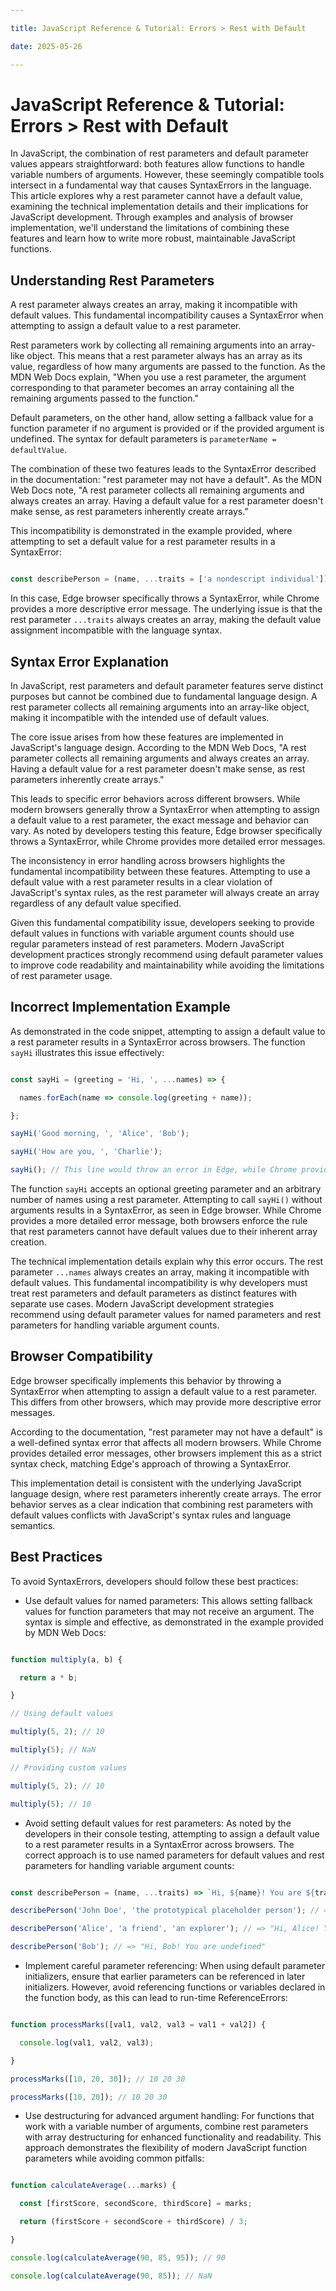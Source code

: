```yaml
---

title: JavaScript Reference & Tutorial: Errors > Rest with Default

date: 2025-05-26

---
```



# JavaScript Reference & Tutorial: Errors > Rest with Default

In JavaScript, the combination of rest parameters and default parameter values appears straightforward: both features allow functions to handle variable numbers of arguments. However, these seemingly compatible tools intersect in a fundamental way that causes SyntaxErrors in the language. This article explores why a rest parameter cannot have a default value, examining the technical implementation details and their implications for JavaScript development. Through examples and analysis of browser implementation, we'll understand the limitations of combining these features and learn how to write more robust, maintainable JavaScript functions.


## Understanding Rest Parameters

A rest parameter always creates an array, making it incompatible with default values. This fundamental incompatibility causes a SyntaxError when attempting to assign a default value to a rest parameter.

Rest parameters work by collecting all remaining arguments into an array-like object. This means that a rest parameter always has an array as its value, regardless of how many arguments are passed to the function. As the MDN Web Docs explain, "When you use a rest parameter, the argument corresponding to that parameter becomes an array containing all the remaining arguments passed to the function."

Default parameters, on the other hand, allow setting a fallback value for a function parameter if no argument is provided or if the provided argument is undefined. The syntax for default parameters is `parameterName = defaultValue`.

The combination of these two features leads to the SyntaxError described in the documentation: "rest parameter may not have a default". As the MDN Web Docs note, "A rest parameter collects all remaining arguments and always creates an array. Having a default value for a rest parameter doesn't make sense, as rest parameters inherently create arrays."

This incompatibility is demonstrated in the example provided, where attempting to set a default value for a rest parameter results in a SyntaxError:

```javascript

const describePerson = (name, ...traits = ['a nondescript individual']) => `Hi, ${name}! You are ${traits.join(', ')}`;

```

In this case, Edge browser specifically throws a SyntaxError, while Chrome provides a more descriptive error message. The underlying issue is that the rest parameter `...traits` always creates an array, making the default value assignment incompatible with the language syntax.


## Syntax Error Explanation

In JavaScript, rest parameters and default parameter features serve distinct purposes but cannot be combined due to fundamental language design. A rest parameter collects all remaining arguments into an array-like object, making it incompatible with the intended use of default values.

The core issue arises from how these features are implemented in JavaScript's language design. According to the MDN Web Docs, "A rest parameter collects all remaining arguments and always creates an array. Having a default value for a rest parameter doesn't make sense, as rest parameters inherently create arrays."

This leads to specific error behaviors across different browsers. While modern browsers generally throw a SyntaxError when attempting to assign a default value to a rest parameter, the exact message and behavior can vary. As noted by developers testing this feature, Edge browser specifically throws a SyntaxError, while Chrome provides more detailed error messages.

The inconsistency in error handling across browsers highlights the fundamental incompatibility between these features. Attempting to use a default value with a rest parameter results in a clear violation of JavaScript's syntax rules, as the rest parameter will always create an array regardless of any default value specified.

Given this fundamental compatibility issue, developers seeking to provide default values in functions with variable argument counts should use regular parameters instead of rest parameters. Modern JavaScript development practices strongly recommend using default parameter values to improve code readability and maintainability while avoiding the limitations of rest parameter usage.


## Incorrect Implementation Example

As demonstrated in the code snippet, attempting to assign a default value to a rest parameter results in a SyntaxError across browsers. The function `sayHi` illustrates this issue effectively:

```javascript

const sayHi = (greeting = 'Hi, ', ...names) => {

  names.forEach(name => console.log(greeting + name));

};

sayHi('Good morning, ', 'Alice', 'Bob');

sayHi('How are you, ', 'Charlie');

sayHi(); // This line would throw an error in Edge, while Chrome provides a more descriptive message

```

The function `sayHi` accepts an optional greeting parameter and an arbitrary number of names using a rest parameter. Attempting to call `sayHi()` without arguments results in a SyntaxError, as seen in Edge browser. While Chrome provides a more detailed error message, both browsers enforce the rule that rest parameters cannot have default values due to their inherent array creation.

The technical implementation details explain why this error occurs. The rest parameter `...names` always creates an array, making it incompatible with default values. This fundamental incompatibility is why developers must treat rest parameters and default parameters as distinct features with separate use cases. Modern JavaScript development strategies recommend using default parameter values for named parameters and rest parameters for handling variable argument counts.


## Browser Compatibility

Edge browser specifically implements this behavior by throwing a SyntaxError when attempting to assign a default value to a rest parameter. This differs from other browsers, which may provide more descriptive error messages.

According to the documentation, "rest parameter may not have a default" is a well-defined syntax error that affects all modern browsers. While Chrome provides detailed error messages, other browsers implement this as a strict syntax check, matching Edge's approach of throwing a SyntaxError.

This implementation detail is consistent with the underlying JavaScript language design, where rest parameters inherently create arrays. The error behavior serves as a clear indication that combining rest parameters with default values conflicts with JavaScript's syntax rules and language semantics.


## Best Practices

To avoid SyntaxErrors, developers should follow these best practices:

- Use default values for named parameters: This allows setting fallback values for function parameters that may not receive an argument. The syntax is simple and effective, as demonstrated in the example provided by MDN Web Docs:

```javascript

function multiply(a, b) {

  return a * b;

}

// Using default values

multiply(5, 2); // 10

multiply(5); // NaN

// Providing custom values

multiply(5, 2); // 10

multiply(5); // 10

```

- Avoid setting default values for rest parameters: As noted by the developers in their console testing, attempting to assign a default value to a rest parameter results in a SyntaxError across browsers. The correct approach is to use named parameters for default values and rest parameters for handling variable argument counts:

```javascript

const describePerson = (name, ...traits) => `Hi, ${name}! You are ${traits.join(', ')}`;

describePerson('John Doe', 'the prototypical placeholder person'); // => "Hi, John Doe! You are the prototypical placeholder person"

describePerson('Alice', 'a friend', 'an explorer'); // => "Hi, Alice! You are a friend, an explorer"

describePerson('Bob'); // => "Hi, Bob! You are undefined"

```

- Implement careful parameter referencing: When using default parameter initializers, ensure that earlier parameters can be referenced in later initializers. However, avoid referencing functions or variables declared in the function body, as this can lead to run-time ReferenceErrors:

```javascript

function processMarks([val1, val2, val3 = val1 + val2]) {

  console.log(val1, val2, val3);

}

processMarks([10, 20, 30]); // 10 20 30

processMarks([10, 20]); // 10 20 30

```

- Use destructuring for advanced argument handling: For functions that work with a variable number of arguments, combine rest parameters with array destructuring for enhanced functionality and readability. This approach demonstrates the flexibility of modern JavaScript function parameters while avoiding common pitfalls:

```javascript

function calculateAverage(...marks) {

  const [firstScore, secondScore, thirdScore] = marks;

  return (firstScore + secondScore + thirdScore) / 3;

}

console.log(calculateAverage(90, 85, 95)); // 90

console.log(calculateAverage(90, 85)); // NaN

```

